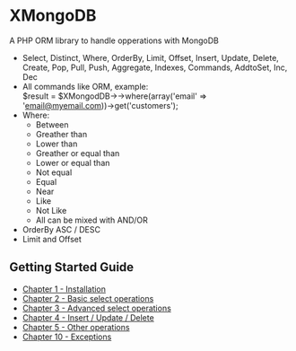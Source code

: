 # XMongoDB

A PHP ORM library to handle opperations with MongoDB

  * Select, Distinct, Where, OrderBy, Limit, Offset, Insert, Update, Delete, Create, Pop, Pull, Push, Aggregate, Indexes, Commands, AddtoSet, Inc, Dec
  * All commands like ORM, example:  
        $result = $XMongodDB->->where(array('email' => 'email@myemail.com))->get('customers');
  * Where:
    * Between
    * Greather than
    * Lower than
    * Greather or equal than
    * Lower or equal than
    * Not equal
    * Equal
    * Near
    * Like
    * Not Like
    * All can be mixed with AND/OR
  * OrderBy ASC / DESC
  * Limit and Offset

Getting Started Guide
---------------------

  * [Chapter 1 - Installation]('./doc/1-installation.md')
  * [Chapter 2 - Basic select operations]('./doc/2-basic-select-operations.md')
  * [Chapter 3 - Advanced select operations]('./doc/3-advanced-select-operations.md')
  * [Chapter 4 - Insert / Update / Delete ]('./doc/4-basic-iud-operations.md')
  * [Chapter 5 - Other operations ]('./doc/5-other-operations.md')
  * [Chapter 10 - Exceptions]('./doc/10-exceptions.md')



